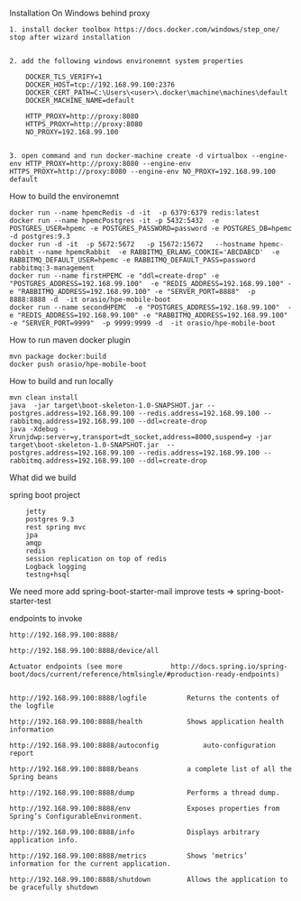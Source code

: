

Installation On Windows behind proxy

	1. install docker toolbox https://docs.docker.com/windows/step_one/   stop after wizard installation


	2. add the following windows environemnt system properties

		DOCKER_TLS_VERIFY=1
		DOCKER_HOST=tcp://192.168.99.100:2376
		DOCKER_CERT_PATH=C:\Users\<user>\.docker\machine\machines\default
		DOCKER_MACHINE_NAME=default

		HTTP_PROXY=http://proxy:8080
		HTTPS_PROXY=http://proxy:8080
		NO_PROXY=192.168.99.100


	3. open command and run docker-machine create -d virtualbox --engine-env HTTP_PROXY=http://proxy:8080 --engine-env HTTPS_PROXY=http://proxy:8080 --engine-env NO_PROXY=192.168.99.100   default





How to build the environemnt

	docker run --name hpemcRedis -d -it  -p 6379:6379 redis:latest
	docker run --name hpemcPostgres -it -p 5432:5432  -e POSTGRES_USER=hpemc -e POSTGRES_PASSWORD=password -e POSTGRES_DB=hpemc -d postgres:9.3
	docker run -d -it  -p 5672:5672   -p 15672:15672   --hostname hpemc-rabbit --name hpemcRabbit  -e RABBITMQ_ERLANG_COOKIE='ABCDABCD'  -e RABBITMQ_DEFAULT_USER=hpemc -e RABBITMQ_DEFAULT_PASS=password  rabbitmq:3-management
	docker run --name firstHPEMC -e "ddl=create-drop" -e "POSTGRES_ADDRESS=192.168.99.100"  -e "REDIS_ADDRESS=192.168.99.100" -e "RABBITMQ_ADDRESS=192.168.99.100" -e "SERVER_PORT=8888"  -p 8888:8888 -d  -it orasio/hpe-mobile-boot
	docker run --name secondHPEMC  -e "POSTGRES_ADDRESS=192.168.99.100"  -e "REDIS_ADDRESS=192.168.99.100" -e "RABBITMQ_ADDRESS=192.168.99.100" -e "SERVER_PORT=9999"  -p 9999:9999 -d  -it orasio/hpe-mobile-boot



How to run maven docker plugin

	mvn package docker:build
	docker push orasio/hpe-mobile-boot


How to build and run locally

	mvn clean install  
	java  -jar target\boot-skeleton-1.0-SNAPSHOT.jar --postgres.address=192.168.99.100 --redis.address=192.168.99.100 --rabbitmq.address=192.168.99.100 --ddl=create-drop
	java -Xdebug -Xrunjdwp:server=y,transport=dt_socket,address=8000,suspend=y -jar target\boot-skeleton-1.0-SNAPSHOT.jar  --postgres.address=192.168.99.100 --redis.address=192.168.99.100 --rabbitmq.address=192.168.99.100 --ddl=create-drop



What did we build

spring boot project
		
		jetty
		postgres 9.3
		rest spring mvc
		jpa 
		amqp
		redis
		session replication on top of redis
		Logback logging
		testng+hsql
 
We need more
add spring-boot-starter-mail
improve tests => spring-boot-starter-test


endpoints to invoke

	http://192.168.99.100:8888/
	
	http://192.168.99.100:8888/device/all			
	
	Actuator endpoints (see more			http://docs.spring.io/spring-boot/docs/current/reference/htmlsingle/#production-ready-endpoints)
	
								
	http://192.168.99.100:8888/logfile			Returns the contents of the logfile
	
	http://192.168.99.100:8888/health			Shows application health information
	
	http://192.168.99.100:8888/autoconfig 			auto-configuration report 
	
	http://192.168.99.100:8888/beans			a complete list of all the Spring beans 
	
	http://192.168.99.100:8888/dump				Performs a thread dump.
	
	http://192.168.99.100:8888/env				Exposes properties from Spring’s ConfigurableEnvironment.
	
	http://192.168.99.100:8888/info				Displays arbitrary application info.
	
	http://192.168.99.100:8888/metrics			Shows ‘metrics’ information for the current application.
	
	http://192.168.99.100:8888/shutdown			Allows the application to be gracefully shutdown
	






